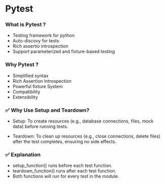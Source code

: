 # Pytest

### What is Pytest ?

- Testing framework for python
- Auto-discovy for tests
- Rich assertio introspection
- Support parameterized and fixture-based testing

### Why Pytest ?

- Simplified syntax
- Rich Assertion Introspection
- Powerful fixture System
- Compatibility
- Extensibility

### ✅ Why Use Setup and Teardown?
- Setup: To create resources (e.g., database connections, files, mock data) before running tests.

- Teardown: To clean up resources (e.g., close connections, delete files) after the test completes, ensuring no side effects.

### ✅ Explanation
- setup_function() runs before each test function.
- teardown_function() runs after each test function.
- Both functions will run for every test in the module.

